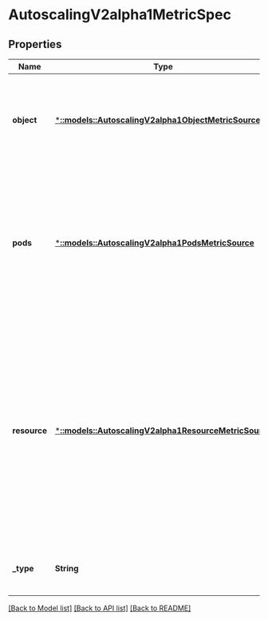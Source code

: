 # AutoscalingV2alpha1MetricSpec

## Properties
Name | Type | Description | Notes
------------ | ------------- | ------------- | -------------
**object** | [***::models::AutoscalingV2alpha1ObjectMetricSource**](io.k8s.kubernetes.pkg.apis.autoscaling.v2alpha1.ObjectMetricSource.md) | object refers to a metric describing a single kubernetes object (for example, hits-per-second on an Ingress object). | [optional] [default to null]
**pods** | [***::models::AutoscalingV2alpha1PodsMetricSource**](io.k8s.kubernetes.pkg.apis.autoscaling.v2alpha1.PodsMetricSource.md) | pods refers to a metric describing each pod in the current scale target (for example, transactions-processed-per-second).  The values will be averaged together before being compared to the target value. | [optional] [default to null]
**resource** | [***::models::AutoscalingV2alpha1ResourceMetricSource**](io.k8s.kubernetes.pkg.apis.autoscaling.v2alpha1.ResourceMetricSource.md) | resource refers to a resource metric (such as those specified in requests and limits) known to Kubernetes describing each pod in the current scale target (e.g. CPU or memory). Such metrics are built in to Kubernetes, and have special scaling options on top of those available to normal per-pod metrics using the \&quot;pods\&quot; source. | [optional] [default to null]
**_type** | **String** | type is the type of metric source.  It should match one of the fields below. | [default to null]

[[Back to Model list]](../README.md#documentation-for-models) [[Back to API list]](../README.md#documentation-for-api-endpoints) [[Back to README]](../README.md)


